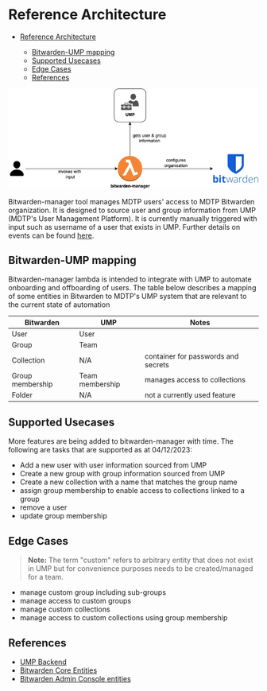 # Reference Architecture

<!--toc:start-->

- [Reference Architecture](#reference-architecture)

  - [Bitwarden-UMP mapping](#bitwarden-ump-mapping)
  - [Supported Usecases](#supported-usecases)
  - [Edge Cases](#edge-cases)
  - [References](#references)

<!--toc:end-->

![reference-architecture](./bitwarden-ump.jpg)

Bitwarden-manager tool manages MDTP users' access to MDTP Bitwarden organization. It is designed to 
source user and group information from UMP (MDTP's User Management Platform). It is currently manually 
triggered with input such as username of a user that exists in UMP. Further details on events can be 
found [here](../README.md).

## Bitwarden-UMP mapping

Bitwarden-manager lambda is intended to integrate with UMP to automate onboarding and offboarding of users. 
The table below describes a mapping of some entities in Bitwarden to MDTP's UMP system that are relevant 
to the current state of automation

| Bitwarden        | UMP             | Notes                               |
|------------      |------           | -----                               |
| User             | User            |                                     |
| Group            | Team            |                                     |
| Collection       | N/A             | container for passwords and secrets |
| Group membership | Team membership | manages access to collections       |
| Folder           | N/A             | not a currently used feature        |

## Supported Usecases

More features are being added to bitwarden-manager with time. The following are tasks that are supported as 
at 04/12/2023:

- Add a new user with user information sourced from UMP
- Create a new group with group information sourced from UMP
- Create a new collection with a name that matches the group name
- assign group membership to enable access to collections linked to a group
- remove a user
- update group membership

## Edge Cases

> **Note:** The term "custom" refers to arbitrary entity that does not exist in UMP but for convenience purposes needs 
>       to be created/managed for a team.

- manage custom group including sub-groups
- manage access to custom groups
- manage custom collections
- manage access to custom collections using group membership

## References

- [UMP Backend](https://github.com/hmrc/user_management_backend/tree/main/user_management_backend)
- [Bitwarden Core Entities](https://github.com/bitwarden/server/tree/master/src/Core/Entities)
- [Bitwarden Admin Console entities](https://github.com/bitwarden/server/tree/master/src/Core/AdminConsole/Entities)
